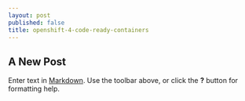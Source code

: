 ```yaml
---
layout: post
published: false
title: openshift-4-code-ready-containers
---
```

## A New Post

Enter text in [Markdown](http://daringfireball.net/projects/markdown/). Use the toolbar above, or click the **?** button for formatting help.
